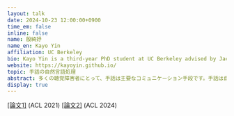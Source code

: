 ```yaml
---
layout: talk
date: 2024-10-23 12:00:00+0900
time_em: false
inline: false
name: 殷綺妤
name_en: Kayo Yin
affiliation: UC Berkeley
bio: Kayo Yin is a third-year PhD student at UC Berkeley advised by Jacob Steinhardt and Dan Klein. She works on natural language processing for signed languages, and interpretability of LLMs. Her research has been recognized by an ACL Best Resource Paper award, an EMNLP Best Paper Honorable Mention award, an ACL Best Theme Paper award, a Siebel Scholarship, a Future of Life PhD fellowship, and the Thomas Clarkson medal. 
website: https://kayoyin.github.io/
topic: 手話の自然言語処理
abstract: 多くの聴覚障害者にとって、手話は主要なコミュニケーション手段です。手話は自然言語の基本的な言語特性をすべて備えているため、そのモデリングには自然言語処理（NLP）のツールと理論が重要であると考えています。しかし、現存する手話処理の研究では、手話の言語構造を十分に探求し活用することはほとんどありません。本トークでは、私がNLP研究者として手話を研究する理由、手話研究のベストプラクティス、そして今日の手話処理における課題についてお話しします。さらに、手話にNLPを拡張するための最近の二つのプロジェクトを簡単に紹介します。一つ目は、アメリカ手話の"communicative efficiency"を分析するプロジェクト、二つ目は、AIを用いて聴覚障害者の学生にSTEM教育をよりアクセスしやすくするためのプロジェクトです。
display: true
---
```

[[論文1]](https://aclanthology.org/2021.acl-long.570/) (ACL 2021) [[論文2]](https://arxiv.org/abs/2406.04024) (ACL 2024) 
